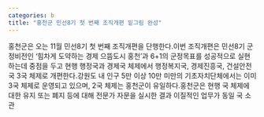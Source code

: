 ```yaml
---
categories: b
title: "홍천군 민선8기 첫 번째 조직개편 밑그림 완성"
---
```

홍천군은 오는 11월 민선8기 첫 번째 조직개편을 단행한다.이번 조직개편은 민선8기 군정비전인 &lsquo;힘차게 도약하는 경제 으뜸도시 홍천&rsquo;과 6+1의 군정목표를 성공적으로 실현하는데 중점을 두고 현행 행정국과 경제국 체제에서 행정복지국, 경제진흥국, 건설안전국 3국 체제로 개편한다.강원도 내 인구 5만 이상 10만 미만의 기초자치단체에서는 이미 3국 체제로 운영되고 있으며, 2국 체제는 홍천군이 유일하다.홍천군은 현행 국 체제에 대한 유지 또는 폐지 등에 대해 전문가 자문을 실시한 결과 이질적인 업무가 동일 국 소관